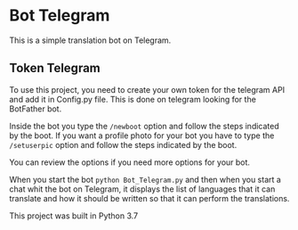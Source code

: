 # Bot Telegram

This is a simple translation bot on Telegram.

## Token Telegram

To use this project, you need to create your own token for the telegram API and add it in Config.py file. This is done on telegram looking for the BotFather bot.

Inside the bot you type the ```/newboot``` option and follow the steps indicated by the boot. If you want a profile photo for your bot you have to type the ```/setuserpic``` option and follow the steps indicated by the boot.

You can review the options if you need more options for your bot.

When you start the bot ```python Bot_Telegram.py``` and then when you start a chat whit the bot on Telegram, it displays the list of languages ​​that it can translate and how it should be written so that it can perform the translations.

This project was built in Python 3.7
